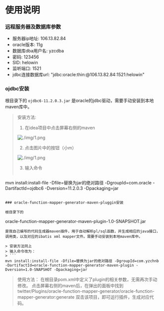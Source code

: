 # 使用说明

### 远程服务器及数据库参数
- 服务器ip地址: 106.13.82.84
- oracle版本: 11g
- 数据库dba用户名: yzcdba
- 密码: 123456
- SID: helowin
- 监听端口: 1521
- jdbc连接数据库url: "jdbc:oracle:thin:@106.13.82.84:1521:helowin"

### ojdbc安装

根目录下的
```ojdbc6-11.2.0.3.jar```
是oracle的jdbc驱动，需要手动安装到本地maven库中。

> 安装方法:
> 
> 1. 在idea项目中点击屏幕右侧的maven
> 
> ![./img/1.png]()
> 
> 2. 点击图片中的按钮（小m）  
> 
> ![./img/1.png]()
> 
> 3. 输入命令
> ```
mvn install:install-file -Dfile=替换为jar的绝对路径 -DgroupId=com.oracle -DartifactId=ojdbc6 -Dversion=11.2.0.3 -Dpackaging=jar
```

### oracle-function-mapper-generator-maven-pluggin安装

根目录下的
```
oracle-function-mapper-generator-maven-plugin-1.0-SNAPSHOT.jar
```
是我自己编写的代码生成器maven插件，用于自动解析pl/sql函数，并生成相应的java接口，调用类，以及对应的ibatis xml mapper文件。需要手动安装到本地maven库中。

> 安装方法同上
> 输入命令改为：
> ```
mvn install:install-file -Dfile=替换为jar的绝对路径 -DgroupId=com.yzchnb -DartifactId=oracle-function-mapper-generator-maven-plugin -Dversion=1.0-SNAPSHOT -Dpackaging=jar
```
> 使用方法：
> 在根目录pom.xml中定义了plugin的相关参数，无需再次手动修改。
> 点击屏幕右侧的maven后，在弹出的面板中找到
> twitter/Plugins/oracle-function-mapper-generator/oracle-function-mapper-generator:generate
> 双击该项目，即可运行插件，生成对应代码。